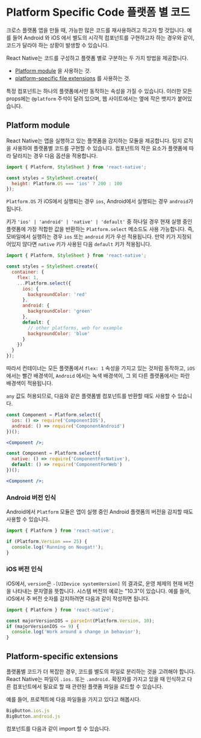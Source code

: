 # Platform Specific Code 플랫폼 별 코드
크로스 플랫폼 앱을 만들 때, 가능한 많은 코드를 재사용하려고 하고자 할 것입니다. 예를 들어 Android 와 iOS 에서 별도의 시각적 컴포넌트를 구현하고자 하는 경우와 같이, 코드가 달라야 하는 상황이 발생할 수 있습니다. 

React Native는 코드를 구성하고 플랫폼 별로 구분하는 두 가지 방법을 제공합니다.  
- [Platform module](https://reactnative.dev/docs/platform-specific-code#platform-module) 을 사용하는 것.  
- [platform-specific file extensions](https://reactnative.dev/docs/platform-specific-code#platform-specific-extensions) 를 사용하는 것.  

특정 컴포넌트는 하나의 플랫폼에서만 동작하는 속성을 가질 수 있습니다. 이러한 모든 props에는 `@platform` 주석이 달려 있으며, 웹 사이트에서는 옆에 작은 뱃지가 붙어있습니다. 

## Platform module

React Native는 앱을 실행하고 있는 플랫폼을 감지하는 모듈을 제공합니다. 탐지 로직을 사용하여 플랫폼별 코드를 구현할 수 있습니다. 컴포넌트의 작은 요소가 플랫폼에 따라 달라지는 경우 다음 옵션을 적용합니다. 

```jsx
import { Platform, StyleSheet } from 'react-native';

const styles = StyleSheet.create({
  height: Platform.OS === 'ios' ? 200 : 100
});
```
`Platform.OS` 가 iOS에서 실행되는 경우 `ios`, Android에서 실행되는 경우 `android`가 됩니다. 

키가 `'ios' | 'android' | 'native' | 'default'` 중 하나일 경우 현재 실행 중인 플랫폼에 가장 적합한 값을 반환하는 `Platform.select` 메소드도 사용 가능합니다. 즉, 모바일에서 실행하는 경우 `ios` 또는 `android` 키가 우선 적용됩니다. 만약 키가 지정되어있지 않다면 `native` 키가 사용된 다음 `default` 키가 적용됩니다. 

```jsx
import { Platform, StyleSheet } from 'react-native';

const styles = StyleSheet.create({
  container: {
    flex: 1,
    ...Platform.select({
      ios: {
        backgroundColor: 'red'
      },
      android: {
        backgroundColor: 'green'
      },
      default: {
        // other platforms, web for example
        backgroundColor: 'blue'
      }
    })
  }
});
```
따라서 컨테이너는 모든 플랫폼에서 `flex: 1` 속성을 가지고 있는 것처럼 동작하고, `iOS` 에서는 빨간 배경색이, `Android` 에서는 녹색 배경색이, 그 외 다른 플랫폼에서는 파란 배경색이 적용됩니다. 

`any` 값도 허용되므로, 다음와 같은 플랫폼별 컴포넌트를 반환할 때도 사용할 수 있습니다. 
```jsx
const Component = Platform.select({
  ios: () => require('ComponentIOS'),
  android: () => require('ComponentAndroid')
})();

<Component />;
```
```jsx
const Component = Platform.select({
  native: () => require('ComponentForNative'),
  default: () => require('ComponentForWeb')
})();

<Component />;
```

### Android 버전 인식
Android에서 `Platform` 모듈은 앱이 실행 중인 Android 플랫폼의 버전을 감지할 때도 사용할 수 있습니다. 
```jsx
import { Platform } from 'react-native';

if (Platform.Version === 25) {
  console.log('Running on Nougat!');
}
```


### iOS 버전 인식
iOS에서, `version`은 `-[UIDevice systemVersion]` 의 결과로, 운영 체제의 현재 버전을 나타내는 문자열을 뜻합니다. 시스템 버전의 예로는 "10.3"이 있습니다. 예를 들어, iOS에서 주 버전 숫자를 감지하려면 다음과 같이 작성하면 됩니다. 
```jsx
import { Platform } from 'react-native';

const majorVersionIOS = parseInt(Platform.Version, 10);
if (majorVersionIOS <= 9) {
  console.log('Work around a change in behavior');
}
```

## Platform-specific extensions
플랫폼별 코드가 더 복잡한 경우, 코드를 별도의 파일로 분리하는 것을 고려해야 합니다. React Native는 파일이 `.ios.` 또는 `.android.` 확장자를 가지고 있을 때 인식하고 다른 컴포넌트에서 필요로 할 때 관련된 플랫폼 파일을 로드할 수 있습니다. 

예를 들어, 프로젝트에 다음 파일들을 가지고 있다고 해봅시다.  
```jsx
BigButton.ios.js
BigButton.android.js
```

컴포넌트를 다음과 같이 import 할 수 있습니다. 
